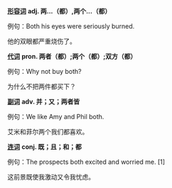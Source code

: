 

**[形容词](https://baike.baidu.com/item/形容词/1523689)** **adj. 两...（都）,两个...（都）**

例句：Both his eyes were seriously burned.

他的双眼都严重烧伤了。

**[代词](https://baike.baidu.com/item/代词/19411168)** **pron. 两者（都）;两个（都）;双方（都）**

例句：Why not buy both?

为什么不把两件都买下？

**[副词](https://baike.baidu.com/item/副词/974)** **adv. 并；又；两者皆**

例句：We like Amy and Phil both.

艾米和菲尔两个我们都喜欢。

**[连词](https://baike.baidu.com/item/连词/19411175)** **conj. 既；且；和；都**

例句：The prospects both excited and worried me. [1] 

这前景既使我激动又令我忧虑。